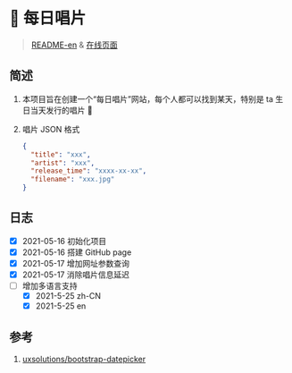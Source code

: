 # 🎵 每日唱片

> [README-en](README-en.md) & [在线页面](https://forestlet.github.io/everyday-album/)

## 简述

1. 本项目旨在创建一个“每日唱片”网站，每个人都可以找到某天，特别是 ta 生日当天发行的唱片 🥳

2. 唱片 JSON 格式

   ```json
   {
     "title": "xxx",
     "artist": "xxx",
     "release_time": "xxxx-xx-xx",
     "filename": "xxx.jpg"
   }
   ```

## 日志

- [x] 2021-05-16 初始化项目
- [x] 2021-05-16 搭建 GitHub page
- [x] 2021-05-17 增加网址参数查询
- [x] 2021-05-17 消除唱片信息延迟
- [ ] 增加多语言支持
  - [x] 2021-5-25 zh-CN
  - [x] 2021-5-25 en

## 参考

1. [uxsolutions/bootstrap-datepicker](https://github.com/uxsolutions/bootstrap-datepicker)
